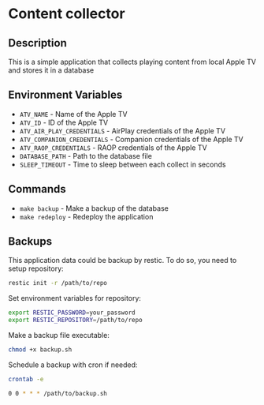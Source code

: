 # Content collector

## Description
This is a simple application that collects playing content from local Apple TV and stores it in a database

## Environment Variables
* `ATV_NAME` - Name of the Apple TV
* `ATV_ID` - ID of the Apple TV
* `ATV_AIR_PLAY_CREDENTIALS` - AirPlay credentials of the Apple TV
* `ATV_COMPANION_CREDENTIALS` - Companion credentials of the Apple TV
* `ATV_RAOP_CREDENTIALS` - RAOP credentials of the Apple TV
* `DATABASE_PATH` - Path to the database file
* `SLEEP_TIMEOUT` - Time to sleep between each collect in seconds

## Commands
* `make backup` - Make a backup of the database
* `make redeploy` - Redeploy the application

## Backups
This application data could be backup by restic. To do so, you need to setup repository:
```bash
restic init -r /path/to/repo
```
Set environment variables for repository:
```bash
export RESTIC_PASSWORD=your_password
export RESTIC_REPOSITORY=/path/to/repo
```
Make a backup file executable:
```bash
chmod +x backup.sh
```
Schedule a backup with cron if needed:
```bash
crontab -e

0 0 * * * /path/to/backup.sh
```